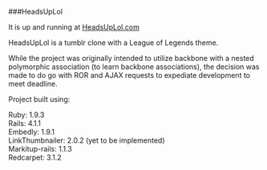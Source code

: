 ###HeadsUpLol

It is up and running at <a href='http://www.headsuplol.com'>HeadsUpLol.com</a>

HeadsUpLol is a tumblr clone with a League of Legends theme.

While the project was originally intended to utilize backbone with a nested polymorphic association (to learn backbone associations), the decision was made to do go with ROR and AJAX requests to expediate development to meet deadline.


Project built using:

Ruby: 1.9.3  
Rails: 4.1.1  
Embedly: 1.9.1  
LinkThumbnailer: 2.0.2 (yet to be implemented)  
Markitup-rails: 1.1.3  
Redcarpet: 3.1.2  
